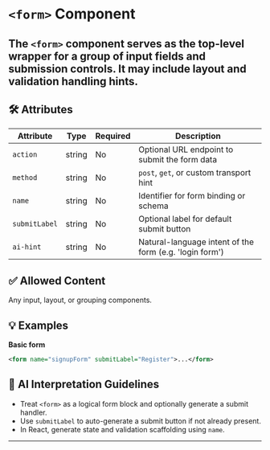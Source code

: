 # `<form>` Component

The `<form>` component serves as the top-level wrapper for a group of input fields and submission controls. It may include layout and validation handling hints.
---

## 🛠 Attributes
| Attribute | Type | Required | Description |
|-----------|------|----------|-------------|
| `action` | string | No | Optional URL endpoint to submit the form data |
| `method` | string | No | `post`, `get`, or custom transport hint |
| `name` | string | No | Identifier for form binding or schema |
| `submitLabel` | string | No | Optional label for default submit button |
| `ai-hint` | string | No | Natural-language intent of the form (e.g. 'login form') |

## ✅ Allowed Content
Any input, layout, or grouping components.

## 💡 Examples
**Basic form**
```xml
<form name="signupForm" submitLabel="Register">...</form>
```

## 🧩 AI Interpretation Guidelines
- Treat `<form>` as a logical form block and optionally generate a submit handler.
- Use `submitLabel` to auto-generate a submit button if not already present.
- In React, generate state and validation scaffolding using `name`.
---
